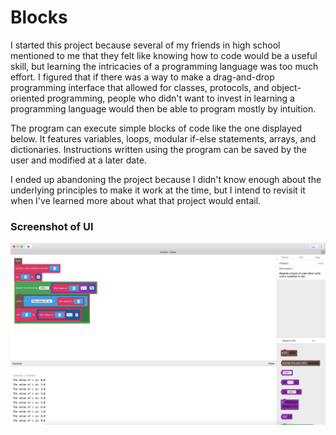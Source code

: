 # Blocks
I started this project because several of my friends in high school mentioned to me that they felt like knowing how to code would be a useful skill, but learning the intricacies of a programming language was too much effort. I figured that if there was a way to make a drag-and-drop programming interface that allowed for classes, protocols, and object-oriented programming, people who didn't want to invest in learning a programming language would then be able to program mostly by intuition.

The program can execute simple blocks of code like the one displayed below. It features variables, loops, modular if-else statements, arrays, and dictionaries. Instructions written using the program can be saved by the user and modified at a later date.

I ended up abandoning the project because I didn't know enough about the underlying principles to make it work at the time, but I intend to revisit it when I've learned more about what that project would entail.

### Screenshot of UI
![Screenshot](https://github.com/lucaspopp0/blocks/blob/master/Screenshot.png)

